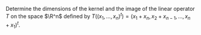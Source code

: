 Determine the dimensions of the kernel and the image of the linear operator $T$ on the space $\R^n$ defined by $T((x_1,\dots,x_n)^t)=(x_1+x_n,x_2+x_{n-1},\dots,x_n+x_{1})^t$.